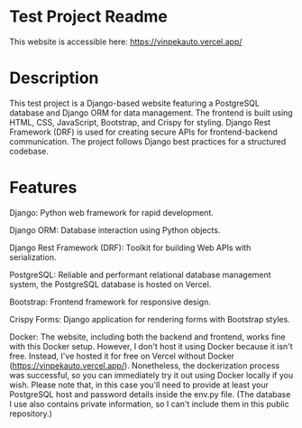 # Test Project Readme

This website is accessible here: https://vinpekauto.vercel.app/

# Description
This test project is a Django-based website featuring a PostgreSQL database and Django ORM for data management. The frontend is built using HTML, CSS, JavaScript, Bootstrap, and Crispy for styling. Django Rest Framework (DRF) is used for creating secure APIs for frontend-backend communication. The project follows Django best practices for a structured codebase.

# Features

Django: Python web framework for rapid development.

Django ORM: Database interaction using Python objects.

Django Rest Framework (DRF): Toolkit for building Web APIs with serialization.

PostgreSQL: Reliable and performant relational database management system, the PostgreSQL database is hosted on Vercel.

Bootstrap: Frontend framework for responsive design.

Crispy Forms: Django application for rendering forms with Bootstrap styles.

Docker: The website, including both the backend and frontend, works fine with this Docker setup. However, I don't host it using Docker because it isn't free. Instead, I've hosted it for free on Vercel without Docker (https://vinpekauto.vercel.app/). Nonetheless, the dockerization process was successful, so you can immediately try it out using Docker locally if you wish. Please note that, in this case you'll need to provide at least your PostgreSQL host and password details inside the env.py file. (The database I use also contains private information, so I can't include them in this public repository.)
